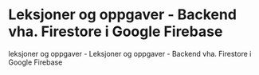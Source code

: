 # Leksjoner og oppgaver  - Backend vha. Firestore i Google Firebase
 leksjoner og oppgaver  - Leksjoner og oppgaver  - Backend vha. Firestore i Google Firebase
